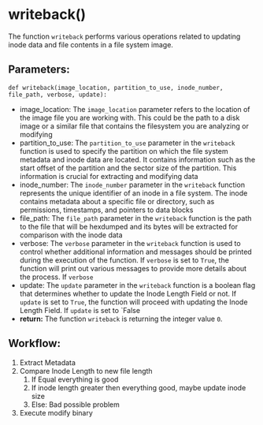 # writeback()
The function `writeback` performs various operations related to updating inode data and file
    contents in a file system image.

## Parameters:
    def writeback(image_location, partition_to_use, inode_number, file_path, verbose, update):
-  image_location: The `image_location` parameter refers to the location of the image file you
    are working with. This could be the path to a disk image or a similar file that contains the
    filesystem you are analyzing or modifying
-  partition_to_use: The `partition_to_use` parameter in the `writeback` function is used to
    specify the partition on which the file system metadata and inode data are located. It contains
    information such as the start offset of the partition and the sector size of the partition. This
    information is crucial for extracting and modifying data
-  inode_number: The `inode_number` parameter in the `writeback` function represents the unique
    identifier of an inode in a file system. The inode contains metadata about a specific file or
    directory, such as permissions, timestamps, and pointers to data blocks
-  file_path: The `file_path` parameter in the `writeback` function is the path to the file that
    will be hexdumped and its bytes will be extracted for comparison with the inode data
-  verbose: The `verbose` parameter in the `writeback` function is used to control whether
    additional information and messages should be printed during the execution of the function. If
    `verbose` is set to `True`, the function will print out various messages to provide more details
    about the process. If `verbose`
-  update: The `update` parameter in the `writeback` function is a boolean flag that determines
    whether to update the Inode Length Field or not. If `update` is set to `True`, the function will
    proceed with updating the Inode Length Field. If `update` is set to `False
- **return:** The function `writeback` is returning the integer value `0`.

## Workflow:
1. Extract Metadata
2. Compare Inode Length to new file length
   1. If Equal everything is good
   2. If inode length greater then everything good, maybe update inode size
   3. Else: Bad possible problem
3. Execute modify binary 